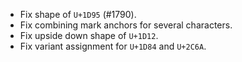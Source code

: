 * Fix shape of `U+1D95` (#1790).
* Fix combining mark anchors for several characters.
* Fix upside down shape of `U+1D12`.
* Fix variant assignment for `U+1D84` and `U+2C6A`.